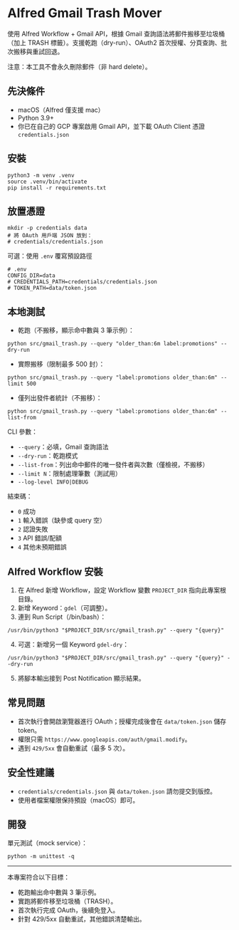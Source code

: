 # Alfred Gmail Trash Mover

使用 Alfred Workflow + Gmail API，根據 Gmail 查詢語法將郵件搬移至垃圾桶（加上 TRASH 標籤）。支援乾跑（dry-run）、OAuth2 首次授權、分頁查詢、批次搬移與重試回退。

注意：本工具不會永久刪除郵件（非 hard delete）。

## 先決條件
- macOS（Alfred 僅支援 mac）
- Python 3.9+
- 你已在自己的 GCP 專案啟用 Gmail API，並下載 OAuth Client 憑證 `credentials.json`

## 安裝
```
python3 -m venv .venv
source .venv/bin/activate
pip install -r requirements.txt
```

## 放置憑證
```
mkdir -p credentials data
# 將 OAuth 用戶端 JSON 放到：
# credentials/credentials.json
```

可選：使用 `.env` 覆寫預設路徑
```
# .env
CONFIG_DIR=data
# CREDENTIALS_PATH=credentials/credentials.json
# TOKEN_PATH=data/token.json
```

## 本地測試
- 乾跑（不搬移，顯示命中數與 3 筆示例）：
```
python src/gmail_trash.py --query "older_than:6m label:promotions" --dry-run
```

- 實際搬移（限制最多 500 封）：
```
python src/gmail_trash.py --query "label:promotions older_than:6m" --limit 500
```

- 僅列出發件者統計（不搬移）：
```
python src/gmail_trash.py --query "label:promotions older_than:6m" --list-from
```

CLI 參數：
- `--query`：必填，Gmail 查詢語法
- `--dry-run`：乾跑模式
- `--list-from`：列出命中郵件的唯一發件者與次數（僅檢視，不搬移）
- `--limit N`：限制處理筆數（測試用）
- `--log-level INFO|DEBUG`

結束碼：
- `0` 成功
- `1` 輸入錯誤（缺參或 query 空）
- `2` 認證失敗
- `3` API 錯誤/配額
- `4` 其他未預期錯誤

## Alfred Workflow 安裝
1. 在 Alfred 新增 Workflow，設定 Workflow 變數 `PROJECT_DIR` 指向此專案根目錄。
2. 新增 Keyword：`gdel`（可調整）。
3. 連到 Run Script（/bin/bash）：
```
/usr/bin/python3 "$PROJECT_DIR/src/gmail_trash.py" --query "{query}"
```
4. 可選：新增另一個 Keyword `gdel-dry`：
```
/usr/bin/python3 "$PROJECT_DIR/src/gmail_trash.py" --query "{query}" --dry-run
```
5. 將腳本輸出接到 Post Notification 顯示結果。

## 常見問題
- 首次執行會開啟瀏覽器進行 OAuth；授權完成後會在 `data/token.json` 儲存 token。
- 權限只需 `https://www.googleapis.com/auth/gmail.modify`。
- 遇到 `429/5xx` 會自動重試（最多 5 次）。

## 安全性建議
- `credentials/credentials.json` 與 `data/token.json` 請勿提交到版控。
- 使用者檔案權限保持預設（macOS）即可。

## 開發
單元測試（mock service）：
```
python -m unittest -q
```

---

本專案符合以下目標：
- 乾跑輸出命中數與 3 筆示例。
- 實跑將郵件移至垃圾桶（TRASH）。
- 首次執行完成 OAuth，後續免登入。
- 針對 429/5xx 自動重試，其他錯誤清楚輸出。

